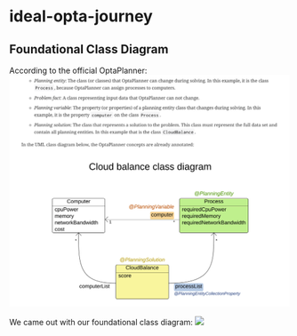 # ideal-opta-journey

## Foundational Class Diagram
According to the official OptaPlanner:
![](img/opta-class-div.png)

We came out with our foundational class diagram:
![](img/)